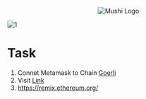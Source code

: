 <p align="center">
  <img src="https://mushi.network/wp-content/uploads/2023/07/cropped-Black-And-White-Modern-Vintage-Retro-Brand-Logo-1.jpg" alt="Mushi Logo">
</p>

![1](https://github.com/blockReal/Task-Testnet/assets/96944994/dbf4e438-96c2-4755-b245-cf70da35a38a)


<p align="center">
  <h1>Task</h1>
</p>

1. Connet Metamask to Chain <a href="https://chainlist.org/chain/5">Goerli</a>
2. Visit <a href="https://scroll.io/portal">Link</a>
3. https://remix.ethereum.org/

